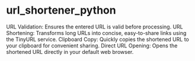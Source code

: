 # url_shortener_python
URL Validation: Ensures the entered URL is valid before processing. URL Shortening: Transforms long URLs into concise, easy-to-share links using the TinyURL service. Clipboard Copy: Quickly copies the shortened URL to your clipboard for convenient sharing. Direct URL Opening: Opens the shortened URL directly in your default web browser. 
